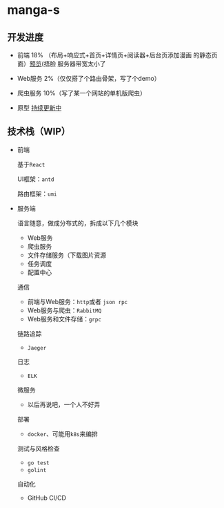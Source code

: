 # manga-s


## 开发进度
- 前端
18% （布局+响应式+首页+详情页+阅读器+后台页添加漫画 的静态页面）[预览](http://nicopoi.com:8000/)(捂脸 服务器带宽太小了

- Web服务
2%（仅仅搭了个路由骨架，写了个demo）

- 爬虫服务
10%（写了某一个网站的单机版爬虫）

- 原型
[持续更新中](https://free.modao.cc/app/t82fsps5qak0zbvvfqi6vgq3kqmr)

## 技术栈（WIP）
- 前端

  基于`React`
  
  UI框架：`antd`
  
  路由框架：`umi`

- 服务端

  语言随意，做成分布式的，拆成以下几个模块
  - Web服务
  - 爬虫服务
  - 文件存储服务（下载图片资源
  - 任务调度
  - 配置中心

  通信
  - 前端与Web服务：`http`或者 `json rpc` 
  - Web服务与爬虫：`RabbitMQ`
  - Web服务和文件存储：`grpc`

  链路追踪
  - `Jaeger`

  日志
  - `ELK`
  
  微服务
  - 以后再说吧，一个人不好弄

  部署
  - `docker`、可能用`k8s`来编排
  
  测试与风格检查
  - `go test`
  - `golint`

  自动化
  - GitHub CI/CD

